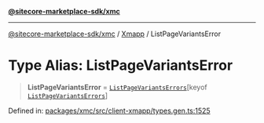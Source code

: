 [**@sitecore-marketplace-sdk/xmc**](../../../../README.md)

***

[@sitecore-marketplace-sdk/xmc](../../../../README.md) / [Xmapp](../README.md) / ListPageVariantsError

# Type Alias: ListPageVariantsError

> **ListPageVariantsError** = [`ListPageVariantsErrors`](ListPageVariantsErrors.md)\[keyof [`ListPageVariantsErrors`](ListPageVariantsErrors.md)\]

Defined in: [packages/xmc/src/client-xmapp/types.gen.ts:1525](https://github.com/Sitecore/marketplace-sdk/blob/047115917e8843232ba2a4ba284b67585698b1c5/packages/xmc/src/client-xmapp/types.gen.ts#L1525)
